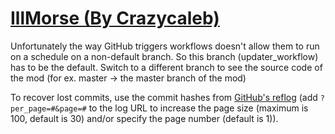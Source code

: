 # [IllMorse (By Crazycaleb)](https://github.com/Crazycaleb/IllMorse)

Unfortunately the way GitHub triggers workflows doesn't allow them to run on a schedule on a non-default branch. So this branch (updater_workflow) has to be the default. Switch to a different branch to see the source code of the mod (for ex. master -> the master branch of the mod)

To recover lost commits, use the commit hashes from [GitHub's reflog](https://api.github.com/repos/KtaneModules/IllMorse-Crazycaleb/events) (add `?per_page=#&page=#` to the log URL to increase the page size (maximum is 100, default is 30) and/or specify the page number (default is 1)).
